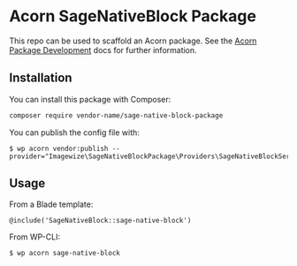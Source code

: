 # Acorn SageNativeBlock Package

This repo can be used to scaffold an Acorn package. See the [Acorn Package Development](https://roots.io/acorn/docs/package-development/) docs for further information.

## Installation

You can install this package with Composer:

```bash
composer require vendor-name/sage-native-block-package
```

You can publish the config file with:

```shell
$ wp acorn vendor:publish --provider="Imagewize\SageNativeBlockPackage\Providers\SageNativeBlockServiceProvider"
```

## Usage

From a Blade template:

```blade
@include('SageNativeBlock::sage-native-block')
```

From WP-CLI:

```shell
$ wp acorn sage-native-block
```
